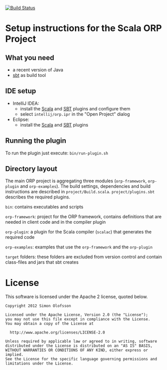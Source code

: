 [![Build Status](https://secure.travis-ci.org/simono/scala-orp.png)](http://travis-ci.org/simono/scala-orp)

# Setup instructions for the Scala ORP Project

## What you need

* a recent version of Java
* [sbt](http://www.scala-sbt.org) as build tool

## IDE setup

* IntelliJ IDEA:
  * install the
    [Scala](http://confluence.jetbrains.net/display/SCA/Scala+Plugin+for+IntelliJ+IDEA)
    and [SBT](https://github.com/orfjackal/idea-sbt-plugin/wiki) plugins and
    configure them
  * select `intellij/orp.ipr` in the "Open Project" dialog
* Eclipse:
  * install the [Scala](http://scala-ide.org) and
    [SBT](https://github.com/scalastuff/esbt) plugins

## Running the plugin

To run the plugin just execute: `bin/run-plugin.sh`

## Directory layout

The main ORP project is aggregating three modules (`orp-framework`,
`orp-plugin` and `orp-examples`). The build settings, dependencies and build
instructions are described in `project/Build.scala`. `project/plugins.sbt`
describes the required plugins.

`bin`: contains executables and scripts

`orp-framework`: project for the ORP framework, contains definitions that are
needed in client code and in the compiler plugin

`orp-plugin`: a plugin for the Scala compiler (`scalac`) that generates the
required code

`orp-examples`: examples that use the `orp-framework` and the `orp-plugin`

`target` folders: these folders are excluded from version control and contain
class-files and jars that sbt creates

# License
This software is licensed under the Apache 2 license, quoted below.

```
Copyright 2012 Simon Olofsson

Licensed under the Apache License, Version 2.0 (the "License");
you may not use this file except in compliance with the License.
You may obtain a copy of the License at

  http://www.apache.org/licenses/LICENSE-2.0

Unless required by applicable law or agreed to in writing, software
distributed under the License is distributed on an "AS IS" BASIS,
WITHOUT WARRANTIES OR CONDITIONS OF ANY KIND, either express or implied.
See the License for the specific language governing permissions and
limitations under the License.
```
